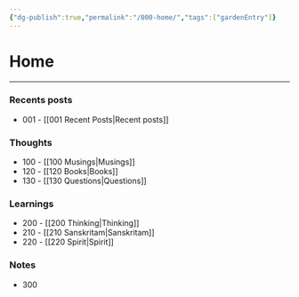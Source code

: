```yaml
---
{"dg-publish":true,"permalink":"/000-home/","tags":["gardenEntry"]}
---
```


# Home
---

### Recents posts
- 001 - [[001 Recent Posts\|Recent posts]]

### Thoughts
- 100 - [[100 Musings\|Musings]]
- 120 - [[120 Books\|Books]]
- 130 - [[130 Questions\|Questions]]


### Learnings
- 200 - [[200 Thinking\|Thinking]]
- 210 - [[210 Sanskritam\|Sanskritam]]
- 220 - [[220 Spirit\|Spirit]]


### Notes
- 300